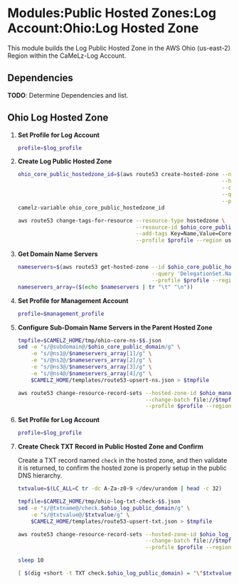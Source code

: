 # Modules:Public Hosted Zones:Log Account:Ohio:Log Hosted Zone

This module builds the Log Public Hosted Zone in the AWS Ohio (us-east-2) Region within the
CaMeLz-Log Account.

## Dependencies

**TODO**: Determine Dependencies and list.

## Ohio Log Hosted Zone

1. **Set Profile for Log Account**

    ```bash
    profile=$log_profile
    ```

1. **Create Log Public Hosted Zone**

    ```bash
    ohio_core_public_hostedzone_id=$(aws route53 create-hosted-zone --name $ohio_core_public_domain \
                                                                    --hosted-zone-config Comment="Public Zone for $ohio_core_public_domain",PrivateZone=false \
                                                                    --caller-reference $(date +%s) \
                                                                    --query 'HostedZone.Id' \
                                                                    --profile $profile --region us-east-1 --output text | cut -f3 -d /)
    camelz-variable ohio_core_public_hostedzone_id

    aws route53 change-tags-for-resource --resource-type hostedzone \
                                         --resource-id $ohio_core_public_hostedzone_id \
                                         --add-tags Key=Name,Value=Core-PublicHostedZone Key=Company,Value=CaMeLz Key=Environment,Value=Core \
                                         --profile $profile --region us-east-1 --output text
    ```

1. **Get Domain Name Servers**

    ```bash
    nameservers=$(aws route53 get-hosted-zone --id $ohio_core_public_hostedzone_id \
                                              --query 'DelegationSet.NameServers' \
                                              --profile $profile --region us-east-1 --output text)
    nameservers_array=($(echo $nameservers | tr "\t" "\n"))
    ```

1. **Set Profile for Management Account**

    ```bash
    profile=$management_profile
    ```

1. **Configure Sub-Domain Name Servers in the Parent Hosted Zone**

    ```bash
    tmpfile=$CAMELZ_HOME/tmp/ohio-core-ns-$$.json
    sed -e "s/@subdomain@/$ohio_core_public_domain/g" \
        -e "s/@ns1@/$nameservers_array[1]/g" \
        -e "s/@ns2@/$nameservers_array[2]/g" \
        -e "s/@ns3@/$nameservers_array[3]/g" \
        -e "s/@ns4@/$nameservers_array[4]/g" \
        $CAMELZ_HOME/templates/route53-upsert-ns.json > $tmpfile

    aws route53 change-resource-record-sets --hosted-zone-id $ohio_management_public_hostedzone_id \
                                            --change-batch file://$tmpfile \
                                            --profile $profile --region us-east-1 --output text
    ```

1. **Set Profile for Log Account**

    ```bash
    profile=$log_profile
    ```

1. **Create Check TXT Record in Public Hosted Zone and Confirm**

   Create a TXT record named `check` in the hosted zone, and then validate it is returned, to confirm the hosted zone is
   properly setup in the public DNS hierarchy.

    ```bash
    txtvalue=$(LC_ALL=C tr -dc A-Za-z0-9 </dev/urandom | head -c 32)

    tmpfile=$CAMELZ_HOME/tmp/ohio-log-txt-check-$$.json
    sed -e "s/@txtname@/check.$ohio_log_public_domain/g" \
        -e "s/@txtvalue@/$txtvalue/g" \
        $CAMELZ_HOME/templates/route53-upsert-txt.json > $tmpfile

    aws route53 change-resource-record-sets --hosted-zone-id $ohio_log_public_hostedzone_id \
                                            --change-batch file://$tmpfile \
                                            --profile $profile --region us-east-1 --output text

    sleep 10

    [ $(dig +short -t TXT check.$ohio_log_public_domain) = "\"$txtvalue\"" ] && echo "Check confirmed"
    ```
